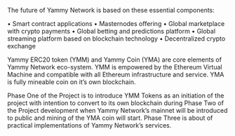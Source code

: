 The future of Yammy Network is based on these essential components:

• Smart contract applications
• Masternodes offering
• Global marketplace with crypto payments
• Global betting and predictions platform
• Global streaming platform based on blockchain technology
• Decentralized crypto exchange

Yammy ERC20 token (YMM) and Yammy Coin (YMA) are core elements of Yammy Network eco-system.
YMM is empowered by the Ethereum Virtual Machine and compatible with all Ethereum infrastructure and service.
YMA is fully mineable coin on it’s own blockchain.

Phase One of the Project is to introduce YMM Tokens as an initiation of the project with intention to convert to its own blockchain during Phase Two of the Project development when Yammy Network’s mainnet will be introduced to public and mining of the YMA coin will start. 
Phase Three is about of practical implementations of Yammy Network’s services.

